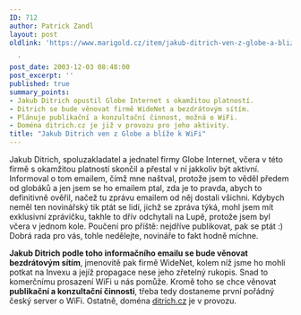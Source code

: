 ```yaml
---
ID: 712
author: Patrick Zandl
layout: post
oldlink: 'https://www.marigold.cz/item/jakub-ditrich-ven-z-globe-a-blize-k-wifi

  '
post_date: 2003-12-03 08:48:00
post_excerpt: ''
published: true
summary_points:
- Jakub Ditrich opustil Globe Internet s okamžitou platností.
- Ditrich se bude věnovat firmě WideNet a bezdrátovým sítím.
- Plánuje publikační a konzultační činnost, možná o WiFi.
- Doména ditrich.cz je již v provozu pro jeho aktivity.
title: "Jakub Ditrich ven z Globe a blíže k WiFi"
---
```


<p>
Jakub Ditrich, spoluzakladatel a jednatel firmy Globe Internet, včera v této firmě s okamžitou platností skončil a přestal v ní jakkoliv být aktivní. Informoval o tom emailem, čímž mne naštval, protože jsem to věděl předem od globáků&#160;a jen jsem se ho emailem ptal, zda je to pravda, abych to definitivně ověřil, načež tu zprávu emailem od něj dostali všichni.&#160;Kdybych neměl ten novinářský tik ptát se lidí, jichž se&#160;zpráva týká, mohl jsem mít exklusivní zprávičku, takhle to dřív odchytali na Lupě, protože jsem byl včera v jednom kole. Poučení pro příště: nejdříve publikovat, pak se ptát :) Dobrá rada pro vás, tohle nedělejte, novináře to fakt hodně míchne. </p>

<p>
<STRONG>Jakub Ditrich podle toho informačního emailu se bude věnovat bezdrátovým sítím</STRONG>, jmenovitě pak firmě WideNet, kolem níž jsme ho mohli potkat na Invexu a jejíž propagace nese jeho zřetelný rukopis. Snad to komerčnímu prosazení WiFi u nás pomůže. Kromě toho se chce věnovat <STRONG>publikační a konzultační činnosti</STRONG>, třeba tedy dostaneme první pořádný český server o WiFi. Ostatně, doména <A href="http://www.ditrich.cz/">ditrich.cz</A> je v provozu. </p>

<p>
&#160;</p>